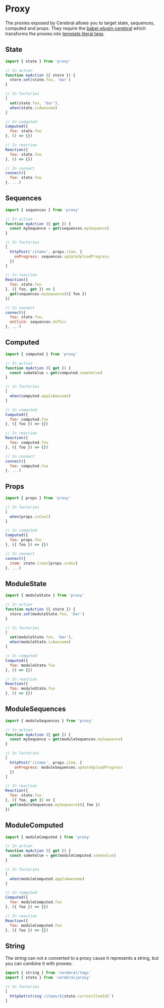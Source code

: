 # Proxy

The proxies exposed by Cerebral allows you to target state, sequences, computed and props. They require the [babel-plugin-cerebral](https://www.npmjs.com/package/babel-plugin-cerebral) which transforms the proxies into [template literal tags](https://developer.mozilla.org/en-US/docs/Web/JavaScript/Reference/Template_literals#Tagged_template_literals).


## State

```js
import { state } from 'proxy'

// In action
function myAction ({ store }) {
  store.set(state.foo, 'bar')
}

// In factories
[
  set(state.foo, 'bar'),
  when(state.isAwesome)
]

// In computed
Computed({
  foo: state.foo
}, () => {})

// In reaction
Reaction({
  foo: state.foo
}, () => {})

// In connect
connect({
  foo: state.foo
}, ...)
```

## Sequences

```js
import { sequences } from 'proxy'

// In action
function myAction ({ get }) {
  const mySequence = get(sequences.mySequence)
}

// In factories
[
  httpPost('/items', props.item, {
    onProgress: sequences.updateUploadProgress
  })
]

// In reaction
Reaction({
  foo: state.foo
}, ({ foo, get }) => {
  get(sequences.mySequence)({ foo })
})

// In connect
connect({
  foo: state.foo,
  onClick: sequences.doThis
}, ...)
```

## Computed

```js
import { computed } from 'proxy'

// In action
function myAction ({ get }) {
  const someValue = get(computed.someValue)
}

// In factories
[
  when(computed.appIsAwesome)
]

// In computed
Computed({
  foo: computed.foo
}, ({ foo }) => {})

// In reaction
Reaction({
  foo: computed.foo
}, ({ foo }) => {})

// In connect
connect({
  foo: computed.foo
}, ...)
```

## Props

```js
import { props } from 'proxy'

// In factories
[
  when(props.isCool)
]

// In computed
Computed({
  foo: props.foo
}, ({ foo }) => {})

// In connect
connect({
  item: state.items[props.index]
}, ...)
```

## ModuleState

```js
import { moduleState } from 'proxy'

// In action
function myAction ({ store }) {
  store.set(moduleState.foo, 'bar')
}

// In factories
[
  set(moduleState.foo, 'bar'),
  when(moduleState.isAwesome)
]

// In computed
Computed({
  foo: moduleState.foo
}, () => {})

// In reaction
Reaction({
  foo: moduleState.foo
}, () => {})
```

## ModuleSequences

```js
import { moduleSequences } from 'proxy'

// In action
function myAction ({ get }) {
  const mySequence = get(moduleSequences.mySequence)
}

// In factories
[
  httpPost('/items', props.item, {
    onProgress: moduleSequences.updateUploadProgress
  })
]

// In reaction
Reaction({
  foo: state.foo
}, ({ foo, get }) => {
  get(moduleSequences.mySequence)({ foo })
})
```

## ModuleComputed

```js
import { moduleComputed } from 'proxy'

// In action
function myAction ({ get }) {
  const someValue = get(moduleComputed.someValue)
}

// In factories
[
  when(moduleComputed.appIsAwesome)
]

// In computed
Computed({
  foo: moduleComputed.foo
}, ({ foo }) => {})

// In reaction
Reaction({
  foo: moduleComputed.foo
}, ({ foo }) => {})
```

## String

The string can not e converted to a proxy cause it represents a string, but you can combine it with proxies:

```js
import { string } from 'cerebral/tags'
import { state } from 'cerebral/proxy'

// In factories
[
  httpGet(string`/items/${state.currentItemId}`)
]
```